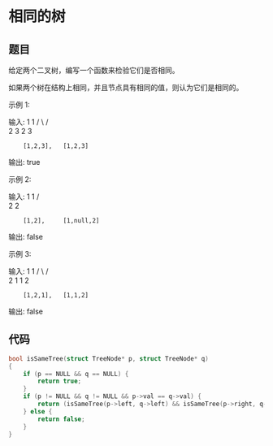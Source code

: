 # 相同的树

## 题目

给定两个二叉树，编写一个函数来检验它们是否相同。

如果两个树在结构上相同，并且节点具有相同的值，则认为它们是相同的。

示例 1:

输入:       1         1
          / \       / \
         2   3     2   3

        [1,2,3],   [1,2,3]

输出: true

示例 2:

输入:      1          1
          /           \
         2             2

        [1,2],     [1,null,2]

输出: false


示例 3:

输入:       1         1
          / \       / \
         2   1     1   2

        [1,2,1],   [1,1,2]

输出: false

## 代码

```c
bool isSameTree(struct TreeNode* p, struct TreeNode* q)
{
    if (p == NULL && q == NULL) {
        return true;
    }
    if (p != NULL && q != NULL && p->val == q->val) {
        return (isSameTree(p->left, q->left) && isSameTree(p->right, q->right));
    } else {
        return false;
    }
}
```

